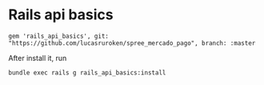 # Rails api basics

```
gem 'rails_api_basics', git: "https://github.com/lucasruroken/spree_mercado_pago", branch: :master
```

After install it, run
```
bundle exec rails g rails_api_basics:install
```